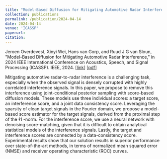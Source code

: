 ```yaml
---
title: "Model-Based Diffusion for Mitigating Automotive Radar Interference"
collection: publications
permalink: /publication/2024-04-14
date: 2024-04-14
venue: 'ICASSP'
paperurl: 
citation: 
---
```


Jeroen Overdevest, Xinyi Wei, Hans van Gorp, and Ruud J G van Sloun, "Model-Based Diffusion for Mitigating Automotive Radar Interference,"  in 2024 IEEE International Conference on Acoustics, Speech, and Signal Processing (ICASSP). IEEE, 2024.
\[[link](https://ieeexplore.ieee.org/abstract/document/10626218)\]
\[[pdf](http://hansvangorp.github.io/files/2024-04-14.pdf)\]

Mitigating automotive radar-to-radar interference is a challenging task, especially when the observed signal is densely corrupted with highly correlated interference signals. In this paper, we propose to remove this interference using joint-conditional posterior sampling with score-based diffusion models. These models use three individual scores: a target score, an interference score, and a joint data consistency score. Leveraging the sparsity of clean target signals in the Fourier domain, we propose a model-based score estimator for the target signals, derived from the proximal step of the ℓ1 -norm. For the interference score, we use a neural network with denoising score-matching, given that it is difficult to obtain analytical statistical models of the interference signals. Lastly, the target and interference scores are connected by a data-consistency score. Experimental results show that our solution results in superior performance over state-of-the-art methods, in terms of normalized mean squared error (NMSE) and receiver operating characteristic (ROC) curves.